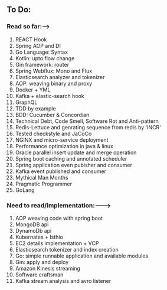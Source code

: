 ## To Do:
### Read so far:-->
1. REACT Hook
2. Spring AOP and DI
3. Go Language: Syntax
4. Kotlin: upto flow change
6. Gin framework: router
7. Spring Webflux: Mono and Flux
8. Elasticsearch analyzer and tokenizer
9. AOP: weaving binary and proxy
1. Docker + YML
1. Kafka + elastic-search hook
1. GraphQL
1. TDD by example
1. BDD: Cucumber & Concordian
1. Technical Debt, Code Smell, Software Rot and Anti-pattern
1. Redis-Lettuce and genrating sequence from redis by 'INCR'
1. Tested checkstyle and JaCoCo
1. NGINX and micro-service deployment
1. Performance optimization in java & linux
1. Oracle parallel insert update and merge operation
1. Spring boot caching and annotated scheduler
1. Spring application even pubisher and consumer
1. Kafka event published and consumer
1. Mythical Man Months
1. Pragmatic Programmer
1. GoLang

### Need to read/implementation:--->
1. AOP weaving code with spring boot
2. MongoDB api
3. DynamoDb api
4. Kubernates + Isthio
5. EC2 details implementation + VCP
6. Elasticsearch tokenizer and index creation
7. Go: simple runnable application and available modules
8. Gin: apply and deploy
1. Amazon Kinesis streaming
1. Software craftsman
1. Kafka stream analysis and avro listener
